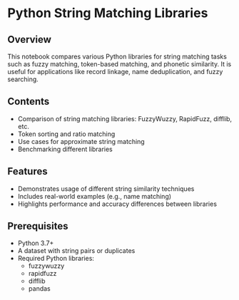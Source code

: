 # Python String Matching Libraries

## Overview

This notebook compares various Python libraries for string matching tasks such as fuzzy matching, token-based matching, and phonetic similarity. It is useful for applications like record linkage, name deduplication, and fuzzy searching.

## Contents

- Comparison of string matching libraries: FuzzyWuzzy, RapidFuzz, difflib, etc.
- Token sorting and ratio matching
- Use cases for approximate string matching
- Benchmarking different libraries

## Features

- Demonstrates usage of different string similarity techniques
- Includes real-world examples (e.g., name matching)
- Highlights performance and accuracy differences between libraries

## Prerequisites

- Python 3.7+
- A dataset with string pairs or duplicates
- Required Python libraries:
  - fuzzywuzzy
  - rapidfuzz
  - difflib
  - pandas
